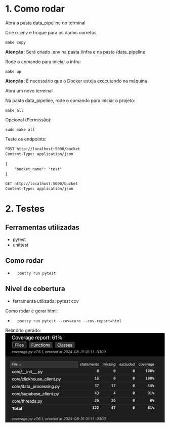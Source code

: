 # 1. Como rodar
Abra a pasta data_pipeline no terminal

Crie o .env e troque para os dados corretos
```
make copy
```
**Atenção:** Será criado .env na pasta /infra e na pasta /data_pipeline

Rode o comando para iniciar a infra:
```
make up
```
**Atenção:** É necessário que o Docker esteja executando na máquina

Abra um novo terminal

Na pasta data_pipeline, rode o comando para iniciar o projeto:
```
make all
```

Opcional (Permissão):
```
sudo make all
```

Teste os endpoints:
```
POST http://localhost:5000/bucket
Content-Type: application/json

{
    "bucket_name": "test"
}
```

```
GET http://localhost:5000/bucket
Content-Type: application/json
```

# 2. Testes
## Ferramentas utilizadas
- pytest
- unittest
## Como rodar
-       poetry run pytest
## Nível de cobertura
- ferramenta utilizada: pytest cov

Como rodar e gerar html:
-       poetry run pytest --cov=core --cov-report=html

Relatório gerado:
![relatorio-cobertura](<../../assets/coverage.png>)